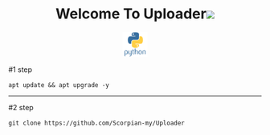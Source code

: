 <h1 align="center">Welcome To Uploader<img src="https://media.giphy.com/media/hvRJCLFzcasrR4ia7z/giphy.gif" width="40"></h1>

<center><img src="https://github.com/devicons/devicon/blob/master/icons/python/python-original-wordmark.svg" alt="centered image" height="50px" width="50px"> </center>






#1 step
```
apt update && apt upgrade -y
```
<hr>

#2 step
```
git clone https://github.com/Scorpian-my/Uploader
```
